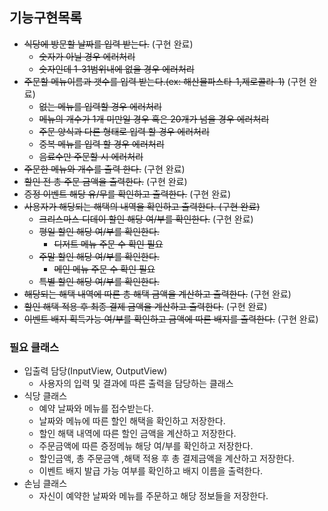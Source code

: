 ## 기능구현목록

* ~~식당에 방문할 날짜를 입력 받는다.~~ (구현 완료)
    * ~~숫자가 아닐 경우 에러처리~~
    * ~~숫자인데 1-31범위내에 없을 경우 에러처리~~
* ~~주문할 메뉴이름과 갯수를 입력 받는다.(ex: 해산물파스타-1,제로콜라-1)~~ (구현 완료)
    * ~~없는 메뉴를 입력할 경우 에러처리~~
    * ~~메뉴의 개수가 1개 미만일 경우 혹은 20개가 넘을 경우 에러처리~~
    * ~~주문 양식과 다른 형태로 입력 할 경우 에러처리~~
    * ~~중복 메뉴를 입력 할 경우 에러처리~~
    * ~~음료수만 주문할 시 에러처리~~
* ~~주문한 메뉴와 개수를 출력 한다.~~ (구현 완료)
* ~~할인 전 총 주문 금액을 출력한다.~~ (구현 완료)
* ~~증정 이벤트 해당 유/무를 확인하고 출력한다.~~ (구현 완료)
* ~~사용자가 해당되는 해택의 내역을 확인하고 출력한다. (구현 완료)~~
    * ~~크리스마스 디데이 할인 해당 여/부를 확인한다.~~ (구현 완료)
    * ~~평일 할인 해당 여/부를 확인한다.~~
        * ~~디저트 메뉴 주문 수 확인 필요~~
    * ~~주말 할인 해당 여/부를 확인한다.~~
        * ~~메인 메뉴 주문 수 확인 필요~~
    * ~~특별 할인 해당 여/부를 확인한다.~~
* ~~해당되는 해택 내역에 따른 총 해택 금액을 계산하고 출력한다.~~ (구현 완료)
* ~~할인 해택 적용 후 최종 결제 금액을 계산하고 출력한다.~~ (구현 완료)
* ~~이벤트 배지 획득가능 여/부를 확인하고 금액에 따른 배지를 출력한다.~~ (구현 완료)

### 필요 클래스

* 입출력 담당(InputView, OutputView)
    * 사용자의 입력 및 결과에 따른 출력을 담당하는 클래스
* 식당 클래스
    * 예약 날짜와 메뉴를 접수받는다.
    * 날짜와 메뉴에 따른 할인 해택을 확인하고 저장한다.
    * 할인 해택 내역에 따른 할인 금액을 계산하고 저장한다.
    * 주문금액에 따른 증정메뉴 해당 여/부를 확인하고 저장한다.
    * 할인금액, 총 주문금액 ,해택 적용 후 총 결제금액을 계산하고 저장한다.
    * 이벤트 배지 발급 가능 여부를 확인하고 배지 이름을 출력한다.
* 손님 클래스
    * 자신이 예약한 날짜와 메뉴를 주문하고 해당 정보들을 저장한다.
